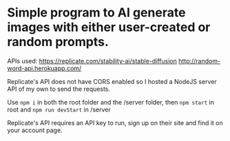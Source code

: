 # Simple program to AI generate images with either user-created or random prompts.

APIs used:
https://replicate.com/stability-ai/stable-diffusion
http://random-word-api.herokuapp.com/

Replicate's API does not have CORS enabled so I hosted a NodeJS server API of my own to send the requests.

Use `npm i` in both the root folder and the /server folder, then `npm start` in root and `npm run devStart` in /server

Replicate's API requires an API key to run, sign up on their site and find it on your account page.